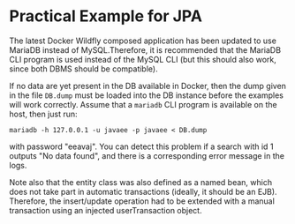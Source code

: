 # Practical Example for JPA

The latest Docker Wildfly composed application has been updated to use MariaDB instead of MySQL.Therefore, it is recommended that the MariaDB CLI program is used instead of the MySQL CLI (but this should also work, since both DBMS should be compatible).

If no data are yet present in the DB available in Docker, then the dump given in the file `DB.dump` must be loaded into the DB instance before the examples will work correctly. Assume that a `mariadb` CLI program is available on the host, then just run:

```
mariadb -h 127.0.0.1 -u javaee -p javaee < DB.dump
```

with password "eeavaj". You can detect this problem if a search with id 1 outputs "No data found", and there is a corresponding error message in the logs.

Note also that the entity class was also defined as a named bean, which does not take part in automatic transactions (ideally, it should be an EJB). Therefore, the insert/update operation had to be extended with a manual transaction using an injected userTransaction object.
